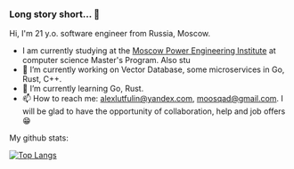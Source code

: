 ### Long story short... 👋

<!--
**AlexanderSmetannikov/AlexanderSmetannikov** is a ✨ _special_ ✨ repository because its `README.md` (this file) appears on your GitHub profile.
Here are some ideas to get you started:

- 🔭 I’m currently working on ...
- 🌱 I’m currently learning ...
- 👯 I’m looking to collaborate on ...
- 🤔 I’m looking for help with ...
- 💬 Ask me about ...
- 📫 How to reach me: ...
- 😄 Pronouns: ...
- ⚡ Fun fact: ...
-->
Hi, I'm 21 y.o. software engineer from Russia, Moscow.

- I am currently studying at the [Moscow Power Engineering Institute](https://mpei.ru/lang/en/Pages/default.aspx) at computer science Master's Program. Also stu
- 🔭 I’m currently working on Vector Database, some microservices in Go, Rust, C++.
- 🌱 I’m currently learning Go, Rust.
- 📫 How to reach me: alexlutfulin@yandex.com, moosqad@gmail.com. I will be glad to have the opportunity of collaboration, help and job offers 😁

My github stats:

[![Top Langs](https://github-readme-stats.vercel.app/api/top-langs/?username=AlexanderSmetannikov&layout=compact)](https://github.com/AlexanderSmettanikov/github-readme-stats)

